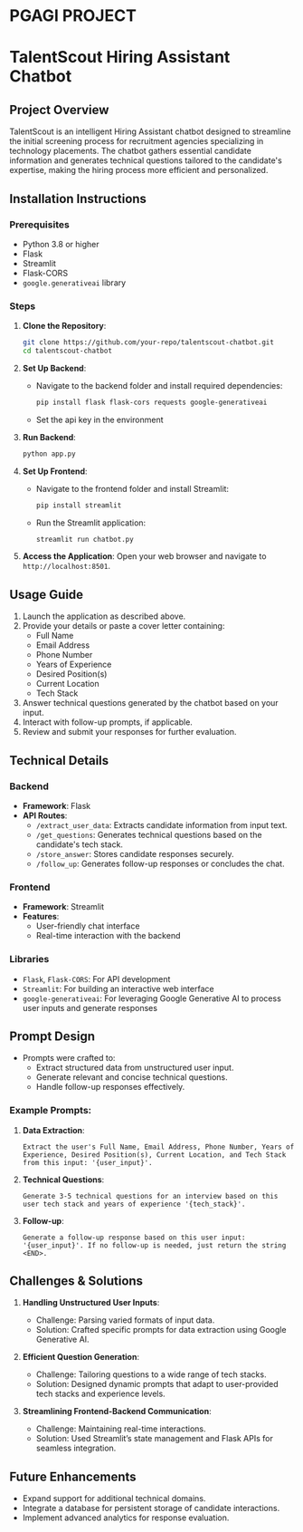# PGAGI PROJECT 
# TalentScout Hiring Assistant Chatbot

## Project Overview
TalentScout is an intelligent Hiring Assistant chatbot designed to streamline the initial screening process for recruitment agencies specializing in technology placements. The chatbot gathers essential candidate information and generates technical questions tailored to the candidate's expertise, making the hiring process more efficient and personalized.

## Installation Instructions

### Prerequisites
- Python 3.8 or higher
- Flask
- Streamlit
- Flask-CORS
- `google.generativeai` library

### Steps
1. **Clone the Repository**:
   ```bash
   git clone https://github.com/your-repo/talentscout-chatbot.git
   cd talentscout-chatbot
   ```

2. **Set Up Backend**:
   - Navigate to the backend folder and install required dependencies:
     ```bash
     pip install flask flask-cors requests google-generativeai
     ```
   - Set the api key in the environment

3. **Run Backend**:
   ```bash
   python app.py
   ```

4. **Set Up Frontend**:
   - Navigate to the frontend folder and install Streamlit:
     ```bash
     pip install streamlit
     ```
   - Run the Streamlit application:
     ```bash
     streamlit run chatbot.py
     ```

5. **Access the Application**:
   Open your web browser and navigate to `http://localhost:8501`.

## Usage Guide
1. Launch the application as described above.
2. Provide your details or paste a cover letter containing:
   - Full Name
   - Email Address
   - Phone Number
   - Years of Experience
   - Desired Position(s)
   - Current Location
   - Tech Stack
3. Answer technical questions generated by the chatbot based on your input.
4. Interact with follow-up prompts, if applicable.
5. Review and submit your responses for further evaluation.

## Technical Details

### Backend
- **Framework**: Flask
- **API Routes**:
  - `/extract_user_data`: Extracts candidate information from input text.
  - `/get_questions`: Generates technical questions based on the candidate's tech stack.
  - `/store_answer`: Stores candidate responses securely.
  - `/follow_up`: Generates follow-up responses or concludes the chat.

### Frontend
- **Framework**: Streamlit
- **Features**:
  - User-friendly chat interface
  - Real-time interaction with the backend

### Libraries
- `Flask`, `Flask-CORS`: For API development
- `Streamlit`: For building an interactive web interface
- `google-generativeai`: For leveraging Google Generative AI to process user inputs and generate responses

## Prompt Design
- Prompts were crafted to:
  - Extract structured data from unstructured user input.
  - Generate relevant and concise technical questions.
  - Handle follow-up responses effectively.

### Example Prompts:
1. **Data Extraction**:
   ```
   Extract the user's Full Name, Email Address, Phone Number, Years of Experience, Desired Position(s), Current Location, and Tech Stack from this input: '{user_input}'.
   ```
2. **Technical Questions**:
   ```
   Generate 3-5 technical questions for an interview based on this user tech stack and years of experience '{tech_stack}'.
   ```
3. **Follow-up**:
   ```
   Generate a follow-up response based on this user input: '{user_input}'. If no follow-up is needed, just return the string <END>.
   ```

## Challenges & Solutions
1. **Handling Unstructured User Inputs**:
   - Challenge: Parsing varied formats of input data.
   - Solution: Crafted specific prompts for data extraction using Google Generative AI.

2. **Efficient Question Generation**:
   - Challenge: Tailoring questions to a wide range of tech stacks.
   - Solution: Designed dynamic prompts that adapt to user-provided tech stacks and experience levels.

3. **Streamlining Frontend-Backend Communication**:
   - Challenge: Maintaining real-time interactions.
   - Solution: Used Streamlit’s state management and Flask APIs for seamless integration.

## Future Enhancements
- Expand support for additional technical domains.
- Integrate a database for persistent storage of candidate interactions.
- Implement advanced analytics for response evaluation.
